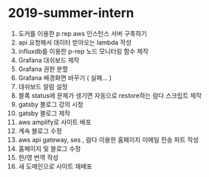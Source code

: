 # 2019-summer-intern

1. 도커를 이용한 p rep aws 인스턴스 서버 구축하기
2. api 요청해서 데이터 받아오는 lambda 작성
3. influxdb를 이용한 p-rep 노드 모니터링 함수 제작
4. Grafana 대쉬보드 제작
5. Grafana 권한 분할
6. Grafana 배경화면 바꾸기 ( 실패... )
7. 대쉬보드 알람 설정
8. 블록 status에 문제가 생기면 자동으로 restore하는 람다 스크립트 제작
9. gatsby 블로그 강의 시청 
10. gatsby 블로그 제작
11. aws amplify로 사이트 배포
12. 계속 블로그 수정
13. aws api gateway, ses , 람다 이용한 홈페이지 이메일 전송 파트 작성
14. 홈페이지 및 블로그 수정
15. 한/영 번역 작성
16. 새 도메인으로 사이트 재배포
